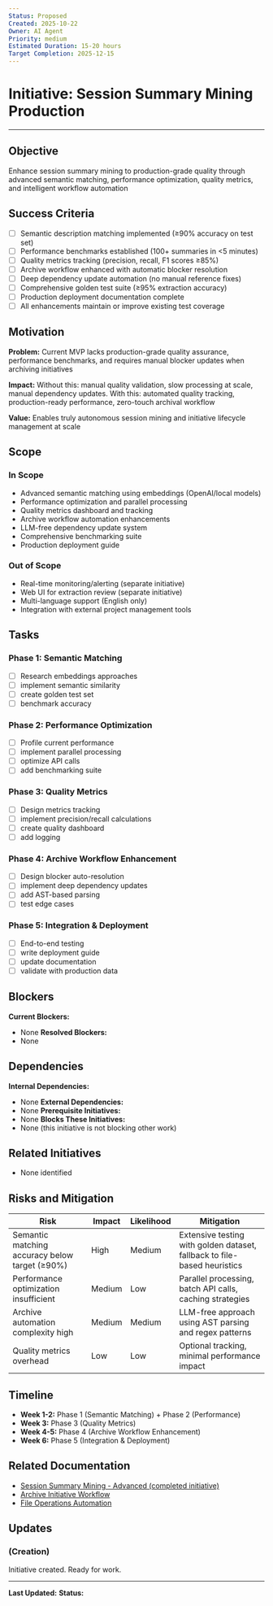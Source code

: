 ```yaml
---
Status: Proposed
Created: 2025-10-22
Owner: AI Agent
Priority: medium
Estimated Duration: 15-20 hours
Target Completion: 2025-12-15
---
```


# Initiative: Session Summary Mining Production

---

## Objective

Enhance session summary mining to production-grade quality through advanced semantic matching, performance optimization, quality metrics, and intelligent workflow automation

## Success Criteria

- [ ] Semantic description matching implemented (≥90% accuracy on test set)
- [ ] Performance benchmarks established (100+ summaries in <5 minutes)
- [ ] Quality metrics tracking (precision, recall, F1 scores ≥85%)
- [ ] Archive workflow enhanced with automatic blocker resolution
- [ ] Deep dependency update automation (no manual reference fixes)
- [ ] Comprehensive golden test suite (≥95% extraction accuracy)
- [ ] Production deployment documentation complete
- [ ] All enhancements maintain or improve existing test coverage

## Motivation

**Problem:** Current MVP lacks production-grade quality assurance, performance benchmarks, and requires manual blocker updates when archiving initiatives

**Impact:** Without this: manual quality validation, slow processing at scale, manual dependency updates. With this: automated quality tracking, production-ready performance, zero-touch archival workflow

**Value:** Enables truly autonomous session mining and initiative lifecycle management at scale

## Scope

### In Scope

- Advanced semantic matching using embeddings (OpenAI/local models)
- Performance optimization and parallel processing
- Quality metrics dashboard and tracking
- Archive workflow automation enhancements
- LLM-free dependency update system
- Comprehensive benchmarking suite
- Production deployment guide

### Out of Scope

- Real-time monitoring/alerting (separate initiative)
- Web UI for extraction review (separate initiative)
- Multi-language support (English only)
- Integration with external project management tools

## Tasks

### Phase 1: Semantic Matching

- [ ] Research embeddings approaches
- [ ] implement semantic similarity
- [ ] create golden test set
- [ ] benchmark accuracy

### Phase 2: Performance Optimization

- [ ] Profile current performance
- [ ] implement parallel processing
- [ ] optimize API calls
- [ ] add benchmarking suite

### Phase 3: Quality Metrics

- [ ] Design metrics tracking
- [ ] implement precision/recall calculations
- [ ] create quality dashboard
- [ ] add logging

### Phase 4: Archive Workflow Enhancement

- [ ] Design blocker auto-resolution
- [ ] implement deep dependency updates
- [ ] add AST-based parsing
- [ ] test edge cases

### Phase 5: Integration & Deployment

- [ ] End-to-end testing
- [ ] write deployment guide
- [ ] update documentation
- [ ] validate with production data

## Blockers

**Current Blockers:**

- None
**Resolved Blockers:**
- None

## Dependencies

**Internal Dependencies:**

- None
**External Dependencies:**
- None
**Prerequisite Initiatives:**
- None
**Blocks These Initiatives:**
- None (this initiative is not blocking other work)

## Related Initiatives

- None identified

## Risks and Mitigation

| Risk | Impact | Likelihood | Mitigation |
|------|--------|------------|------------|
| Semantic matching accuracy below target (≥90%) | High | Medium | Extensive testing with golden dataset, fallback to file-based heuristics |
| Performance optimization insufficient | Medium | Low | Parallel processing, batch API calls, caching strategies |
| Archive automation complexity high | Medium | Medium | LLM-free approach using AST parsing and regex patterns |
| Quality metrics overhead | Low | Low | Optional tracking, minimal performance impact |

## Timeline

- **Week 1-2:** Phase 1 (Semantic Matching) + Phase 2 (Performance)
- **Week 3:** Phase 3 (Quality Metrics)
- **Week 4-5:** Phase 4 (Archive Workflow Enhancement)
- **Week 6:** Phase 5 (Integration & Deployment)

## Related Documentation

- [Session Summary Mining - Advanced (completed initiative)](../../completed/2025-10-19-session-summary-mining-advanced.md)
- [Archive Initiative Workflow](../../../.windsurf/workflows/archive-initiative.md)
- [File Operations Automation](../../../scripts/file_ops.py)

## Updates

### (Creation)

Initiative created. Ready for work.

---

**Last Updated:**
**Status:**
